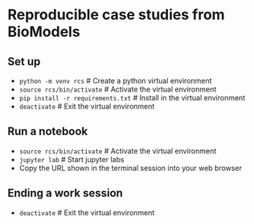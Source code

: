 # Reproducible case studies from BioModels

## Set up
- ``python -m venv rcs``  # Create a python virtual environment
- ``source rcs/bin/activate``  # Activate the virtual environment
- ``pip install -r requirements.txt``  # Install in the virtual environment
- ``deactivate``   # Exit the virtual environment

## Run a notebook
- ``source rcs/bin/activate``  # Activate the virtual environment
- ``jupyter lab``  # Start jupyter labs
- Copy the URL shown in the terminal session into your web browser

## Ending a work session
- ``deactivate``   # Exit the virtual environment
